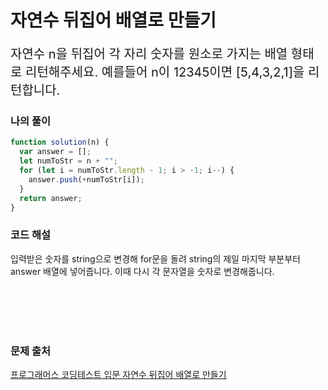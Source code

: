 # 자연수 뒤집어 배열로 만들기

<p style='font-size: 20px'>자연수 n을 뒤집어 각 자리 숫자를 원소로 가지는 배열 형태로 리턴해주세요. 예를들어 n이 12345이면 [5,4,3,2,1]을 리턴합니다.</p>

### 나의 풀이

```javascript
function solution(n) {
  var answer = [];
  let numToStr = n + "";
  for (let i = numToStr.length - 1; i > -1; i--) {
    answer.push(+numToStr[i]);
  }
  return answer;
}
```

### 코드 해설

입력받은 숫자를 string으로 변경해 for문을 돌려 string의 제일 마지막 부분부터 answer 배열에 넣어줍니다. 이때 다시 각 문자열을 숫자로 변경해줍니다.

<br />
<br />
<br />
<br />

### 문제 출처

<a href='https://school.programmers.co.kr/learn/courses/30/lessons/12932'>프로그래머스 코딩테스트 입문 자연수 뒤집어 배열로 만들기</a>
